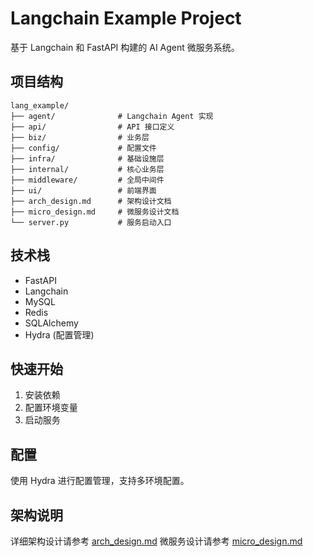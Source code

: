 # Langchain Example Project

基于 Langchain 和 FastAPI 构建的 AI Agent 微服务系统。

## 项目结构

```
lang_example/
├── agent/              # Langchain Agent 实现
├── api/                # API 接口定义
├── biz/                # 业务层
├── config/             # 配置文件
├── infra/              # 基础设施层
├── internal/           # 核心业务层
├── middleware/         # 全局中间件
├── ui/                 # 前端界面
├── arch_design.md      # 架构设计文档
├── micro_design.md     # 微服务设计文档
└── server.py           # 服务启动入口
```

## 技术栈

- FastAPI
- Langchain
- MySQL
- Redis
- SQLAlchemy
- Hydra (配置管理)

## 快速开始

1. 安装依赖
2. 配置环境变量
3. 启动服务

## 配置

使用 Hydra 进行配置管理，支持多环境配置。

## 架构说明

详细架构设计请参考 [arch_design.md](arch_design.md)
微服务设计请参考 [micro_design.md](micro_design.md)